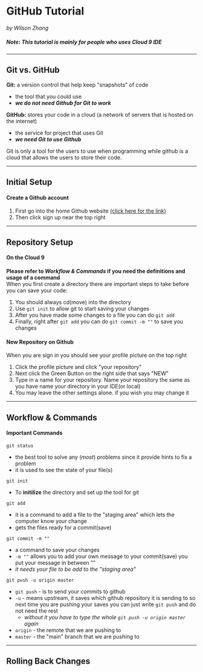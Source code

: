 # GitHub Tutorial

_by Wilson Zhang_  

##### Note: This tutorial is mainly for people who uses Cloud 9 IDE 
---
## Git vs. GitHub
**Git:** a version control that help keep "snapshots" of code
* the tool that you could use
* ***we do not need Github for Git to work***  

**GitHub:** stores your code in a cloud (a network of servers that is hosted on the internet)
* the service for project that uses Git
* ***we need Git to use Github***

Git is only a tool for the users to use when programming while github is a cloud that allows the users to store their code.

---
## Initial Setup
#### **Create a Github account**
1. First go into the home Github website [(click here for the link)](https://www.github.com)
2. Then click sign up near the top right

---
## Repository Setup
#### On the Cloud 9
**Please refer to *Workflow & Commands* if you need the definitions and usage of a command**  
When you first create a directory there are important steps to take before you can save your code:  
1. You should always cd(move) into the directory
2. Use `git init` to allow git to start saving your changes
3. After you have made some changes to a file you can do `git add`
4. Finally, right after `git add` you can do `git commit -m ""` to save you changes

#### New Repository on Github
When you are sign in you should see your profile picture on the top right
1. Click the profile picture and click "your repository"
2. Next click the Green Button on the right side that says "NEW" 
3. Type in a name for your repository. Name your repository the same as you have name your directory in your IDE(or local)
4. You may leave the other settings alone. if you wish you may change it

---
## Workflow & Commands
#### Important Commands
`git status`
* the best tool to solve any (*most*) problems since it provide hints to fix a problem
* it is used to see the state of your file(s)  

`git init`
* To **initilize** the directory and set up the tool for git

`git add`
* it is a command to add a file to the "staging area" which lets the computer know your change
* gets the files ready for a commit(save)

`git commit -m ""`
* a command to save your changes 
* `-m ""` allows you to add your own message to your commit(save) you put your message in between ""
* *it needs your file to be add to the "staging area"*

`git push -u origin master`
* `git push` - is to send your commits to github
* `-u` - means upstream, it saves which github repository it is sending to so next time you are pushing your saves you can just write `git push` and do not need the rest
    * *without it you have to type the whole `git push -u origin master` again*
* `origin` - the remote that we are pushing to
* `master` - the "main" branch that we are pushing to

---
## Rolling Back Changes